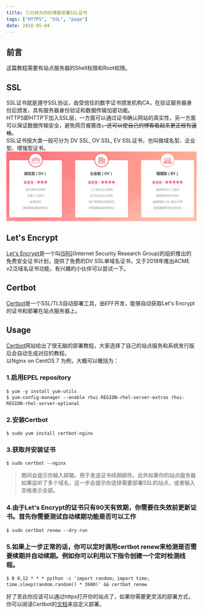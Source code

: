 ```yaml
---
title: 三分钟为你的博客部署SSL证书
tags: ["HTTPS", "SSL", "page"]
date: 2018-05-04
---
```


## 前言

这篇教程需要有站点服务器的Shell权限和Root权限。  

## SSL

SSL证书就是遵守SSL协议，由受信任的数字证书颁发机构CA，在验证服务器身份后颁发，具有服务器身份验证和数据传输加密功能。  
HTTPS即HTTP下加入SSL层，一方面可以通过证书确认网站的真实性，另一方面可以保证数据传输安全，避免网页被篡改~~，还可以使自己的博客看起来更正规有逼格~~。  
SSL证书按大类一般可分为 DV SSL, OV SSL, EV SSL证书，也叫做域名型、企业型、增强型证书。  
![](/media/posts/ssl.jpg)  


## Let's Encrypt

[Let's Encrypt](https://letsencrypt.org/)是一个叫[ISRG](https://letsencrypt.org/isrg/)(Internet Security Research Group)的组织推出的免费安全证书计划，提供了免费的DV SSL单域名证书，又于2018年推出ACME v2泛域名证书功能，有兴趣的小伙伴可以尝试一下。  

## Certbot

[Certbot](https://certbot.eff.org/)是一个SSL/TLS自动部署工具，由EFF开发，能够自动获取Let's Encrypt的证书和部署在站点服务器上。  

## Usage

[Certbot](https://certbot.eff.org/)网站给出了很无脑的部署教程，大家选择了自己的站点服务和系统发行版后会自动生成对应的教程。  
以Nginx on CentOS 7 为例，大概可以概括为：  

### 1.启用EPEL repository
    $ yum -y install yum-utils
    $ yum-config-manager --enable rhui-REGION-rhel-server-extras rhui-REGION-rhel-server-optional


### 2.安装Certbot
    $ sudo yum install certbot-nginx


### 3.获取并安装证书
    $ sudo certbot --nginx

> 期间会提示你输入邮箱，用于发送证书续期邮件。此外如果你的站点服务器如果监听了多个域名，这一步会提示你选择需要部署SSL的站点，或者输入空格表示全部。  

### 4.由于Let's Encrypt的证书只有90天有效期，你需要在失效前更新证书。首先你需要测试自动续期功能是否可以工作
    $ sudo certbot renew --dry-run

### 5.如果上一步正常的话，你可以定时调用certbot renew来检测是否需要续期并自动续期。例如你可以利用以下指令创建一个定时检测线程。
    $ 0 0,12 * * * python -c 'import random; import time; time.sleep(random.random() * 3600)' && certbot renew

好了至此你应该可以通过https打开你的站点了，如果你需要更灵活的部署方式，你可以阅读Certbot的[文档](https://certbot.eff.org/docs/)来自定义部署。  
